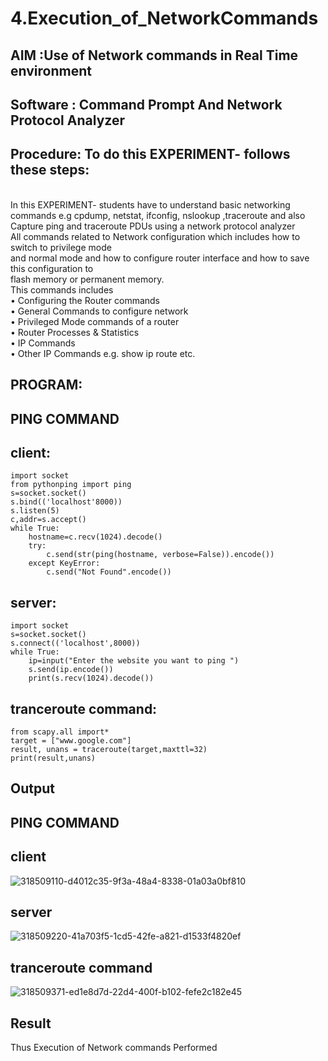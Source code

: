 # 4.Execution_of_NetworkCommands
## AIM :Use of Network commands in Real Time environment
## Software : Command Prompt And Network Protocol Analyzer
## Procedure: To do this EXPERIMENT- follows these steps:
<BR>
In this EXPERIMENT- students have to understand basic networking commands e.g cpdump, netstat, ifconfig, nslookup ,traceroute and also Capture ping and traceroute PDUs using a network protocol analyzer 
<BR>
All commands related to Network configuration which includes how to switch to privilege mode
<BR>
and normal mode and how to configure router interface and how to save this configuration to
<BR>
flash memory or permanent memory.
<BR>
This commands includes
<BR>
• Configuring the Router commands
<BR>
• General Commands to configure network
<BR>
• Privileged Mode commands of a router 
<BR>
• Router Processes & Statistics
<BR>
• IP Commands
<BR>
• Other IP Commands e.g. show ip route etc.
<BR>

## PROGRAM:
## PING COMMAND
## client:
```
import socket 
from pythonping import ping 
s=socket.socket() 
s.bind(('localhost'8000)) 
s.listen(5) 
c,addr=s.accept() 
while True: 
    hostname=c.recv(1024).decode() 
    try: 
        c.send(str(ping(hostname, verbose=False)).encode()) 
    except KeyError: 
        c.send("Not Found".encode())
```
## server:
```
import socket 
s=socket.socket() 
s.connect(('localhost',8000)) 
while True: 
    ip=input("Enter the website you want to ping ") 
    s.send(ip.encode()) 
    print(s.recv(1024).decode())
```

## tranceroute command:
```
from scapy.all import* 
target = ["www.google.com"] 
result, unans = traceroute(target,maxttl=32) 
print(result,unans)
```

## Output
## PING COMMAND
## client
![318509110-d4012c35-9f3a-48a4-8338-01a03a0bf810](https://github.com/user-attachments/assets/fcc2d0ee-c56e-442f-8991-d17bb544a89c)
## server
![318509220-41a703f5-1cd5-42fe-a821-d1533f4820ef](https://github.com/user-attachments/assets/14af97f1-c337-4fa0-b104-4ff20c228ff4)
## tranceroute command
![318509371-ed1e8d7d-22d4-400f-b102-fefe2c182e45](https://github.com/user-attachments/assets/e0d754ba-7994-4bb9-be42-d825062356a1)
## Result
Thus Execution of Network commands Performed 
